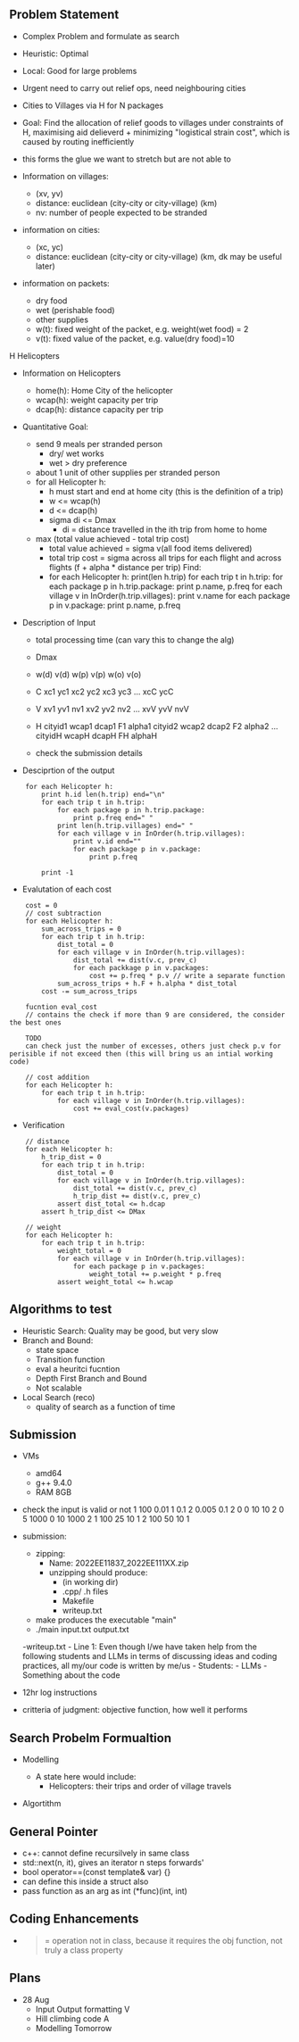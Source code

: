 ## Problem Statement
- Complex Problem and formulate as search 
- Heuristic: Optimal 
- Local: Good for large problems

- Urgent need to carry out relief ops, need neighbouring cities
- Cities to Villages via H for N packages

- Goal: Find the allocation of relief goods to villages under constraints of H, maximising aid delieverd + minimizing "logistical strain cost", which is caused by routing inefficiently

- this forms the glue we want to stretch but are not able to

- Information on villages:
    - (xv, yv)
    - distance: euclidean (city-city or city-village) (km)
    - nv: number of people expected to be stranded

- information on cities:
    - (xc, yc)
    - distance: euclidean (city-city or city-village) (km, dk may be useful later)

- information on packets:
    - dry food
    - wet (perishable food)
    - other supplies
    - w(t): fixed weight of the packet, e.g. weight(wet food) = 2
    - v(t): fixed value of the packet, e.g. value(dry food)=10


H Helicopters
- Information on Helicopters
    - home(h): Home City of the helicopter
    - wcap(h): weight capacity per trip
    - dcap(h): distance capacity per trip

- Quantitative Goal: 
    - send 9 meals per stranded person 
        - dry/ wet works
        - wet > dry preference
    - about 1 unit of other supplies per stranded person 
    - for all Helicopter h:
        - h must start and end at home city (this is the definition of a trip)
        - w <= wcap(h)
        - d <= dcap(h)
        - sigma di <= Dmax
            - di = distance travelled in the ith trip from home to home
    - max (total value achieved - total trip cost)
        - total value achieved = sigma v(all food items delivered)
        - total trip cost = sigma across all trips for each flight and across flights (f + alpha * distance per trip)
    Find:
        - for each Helicopter h:
            print(len h.trip)
            for each trip t in h.trip:
                for each package p in h.trip.package:
                    print p.name, p.freq
                for each village v in InOrder(h.trip.villages):
                    print v.name
                    for each package p in v.package:
                        print p.name, p.freq

- Description of Input
    - total processing time (can vary this to change the alg)
    - Dmax
    - w(d) v(d) w(p) v(p) w(o) v(o)
    - C xc1 yc1 xc2 yc2 xc3 yc3 ... xcC ycC
    - V xv1 yv1 nv1 xv2 yv2 nv2 ... xvV yvV nvV
    - H cityid1 wcap1 dcap1 F1 alpha1 cityid2 wcap2 dcap2 F2 alpha2 ... cityidH wcapH dcapH FH alphaH

    - check the submission details

- Desciprtion of the output
```
    for each Helicopter h:
        print h.id len(h.trip) end="\n"
        for each trip t in h.trip:
            for each package p in h.trip.package:
                print p.freq end=" "
            print len(h.trip.villages) end=" "
            for each village v in InOrder(h.trip.villages):
                print v.id end=""
                for each package p in v.package:
                    print p.freq

        print -1
```
- Evalutation of each cost
```
    cost = 0
    // cost subtraction
    for each Helicopter h:
        sum_across_trips = 0
        for each trip t in h.trip:
            dist_total = 0
            for each village v in InOrder(h.trip.villages):
                dist_total += dist(v.c, prev_c)
                for each packkage p in v.packages:
                    cost += p.freq * p.v // write a separate function
            sum_across_trips + h.F + h.alpha * dist_total
        cost -= sum_across_trips
    
    fucntion eval_cost
    // contains the check if more than 9 are considered, the consider the best ones

    TODO
    can check just the number of excesses, others just check p.v for perisible if not exceed then (this will bring us an intial working code)

    // cost addition
    for each Helicopter h:
        for each trip t in h.trip:
            for each village v in InOrder(h.trip.villages):
                cost += eval_cost(v.packages)
```
- Verification
```
    // distance 
    for each Helicopter h:
        h_trip_dist = 0
        for each trip t in h.trip:
            dist_total = 0
            for each village v in InOrder(h.trip.villages):
                dist_total += dist(v.c, prev_c)
                h_trip_dist += dist(v.c, prev_c)
            assert dist_total <= h.dcap
        assert h_trip_dist <= DMax
        
    // weight
    for each Helicopter h:
        for each trip t in h.trip:
            weight_total = 0
            for each village v in InOrder(h.trip.villages):
                for each package p in v.packages:
                    weight_total += p.weight * p.freq
            assert weight_total <= h.wcap
```

## Algorithms to test

- Heuristic Search: Quality may be good, but very slow
- Branch and Bound: 
    - state space
    - Transition function
    - eval a heuritci fucntion 
    - Depth First Branch and Bound
    - Not scalable
- Local Search (reco)
    - quality of search as a function of time

## Submission

- VMs
    - amd64
    - g++ 9.4.0
    - RAM 8GB

- check the input is valid or not
    1
    100
    0.01 1 0.1 2 0.005 0.1
    2 0 0 10 10
    2 0 5 1000 0 10 1000
    2 1 100 25 10 1 2 100 50 10 1

- submission:
    - zipping:
        - Name: 2022EE11837_2022EE111XX.zip
        - unzipping should produce:
            - (in working dir)
            - .cpp/ .h files
            - Makefile
            - writeup.txt
    - make produces the executable "main"
    - ./main input.txt output.txt

    -writeup.txt
        - Line 1: Even though I/we have taken help from the following
        students and LLMs in terms of discussing ideas and coding practices, all my/our code is written by
        me/us
        - Students:
        - LLMs
        - Something about the code

- 12hr log instructions

- critteria of judgment: objective function, how well it performs

## Search Probelm Formualtion

- Modelling
    - A state here would include:
        - Helicopters: their trips and order of village travels

- Algortithm

## General Pointer

- c++: cannot define recursilvely in same class
- std::next(n, it), gives an iterator n steps forwards'
- bool operator==(const template& var) {}
- can define this inside a struct also
- pass function as an arg as int (*func)(int, int)

## Coding Enhancements

- >= operation not in class, because it requires the obj function, not truly a class property

## Plans

- 28 Aug
    - Input Output formatting V
    - Hill climbing code A
    - Modelling Tomorrow